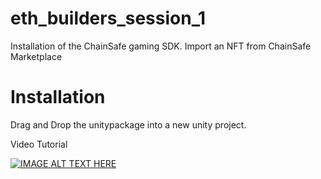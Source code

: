 # eth_builders_session_1
Installation of the ChainSafe gaming SDK. Import an NFT from ChainSafe Marketplace


# Installation
Drag and Drop the unitypackage into a new unity project.

Video Tutorial

[![IMAGE ALT TEXT HERE](https://img.youtube.com/vi/KVUYfBA8MVs/0.jpg)](https://www.youtube.com/watch?v=KVUYfBA8MVs)
